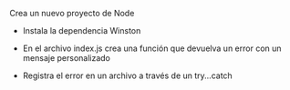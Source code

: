 Crea un nuevo proyecto de Node

* Instala la dependencia Winston

* En el archivo index.js crea una función que devuelva un error con un mensaje personalizado

* Registra el error en un archivo a través de un try...catch